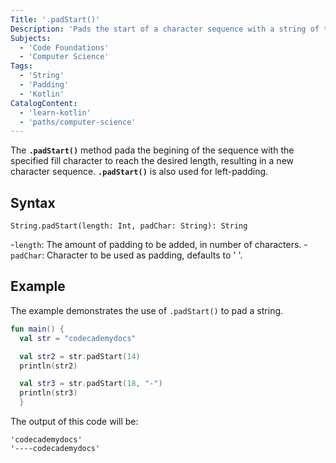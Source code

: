 ```yaml
---
Title: '.padStart()'
Description: 'Pads the start of a character sequence with a string of the specified character and length.' 
Subjects: 
  - 'Code Foundations'
  - 'Computer Science'
Tags: 
  - 'String'
  - 'Padding'
  - 'Kotlin'
CatalogContent:
  - 'learn-kotlin'
  - 'paths/computer-science'
---
```


The **`.padStart()`** method pada the begining of the sequence with the specified fill character to reach the desired length, resulting in a new character sequence. **`.padStart()`** is also used for left-padding.

## Syntax

```pseudo
String.padStart(length: Int, padChar: String): String
```

-`length`: The amount of padding to be added, in number of characters.
-`padChar`: Character to be used as padding, defaults to ' '.

## Example

The example demonstrates the use of `.padStart()` to pad a string.

```kotlin
fun main() {
  val str = "codecademydocs"

  val str2 = str.padStart(14)
  println(str2)

  val str3 = str.padStart(18, "-")
  println(str3)
  }
```

The output of this code will be:

```shell
'codecademydocs'
'----codecademydocs'
```
